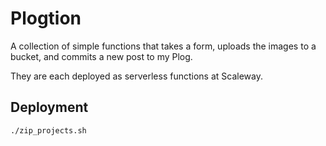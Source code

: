 # Plogtion

A collection of simple functions that takes a form, uploads the images to a bucket, and commits a new post to my Plog.

They are each deployed as serverless functions at Scaleway.

## Deployment

```
./zip_projects.sh
```
